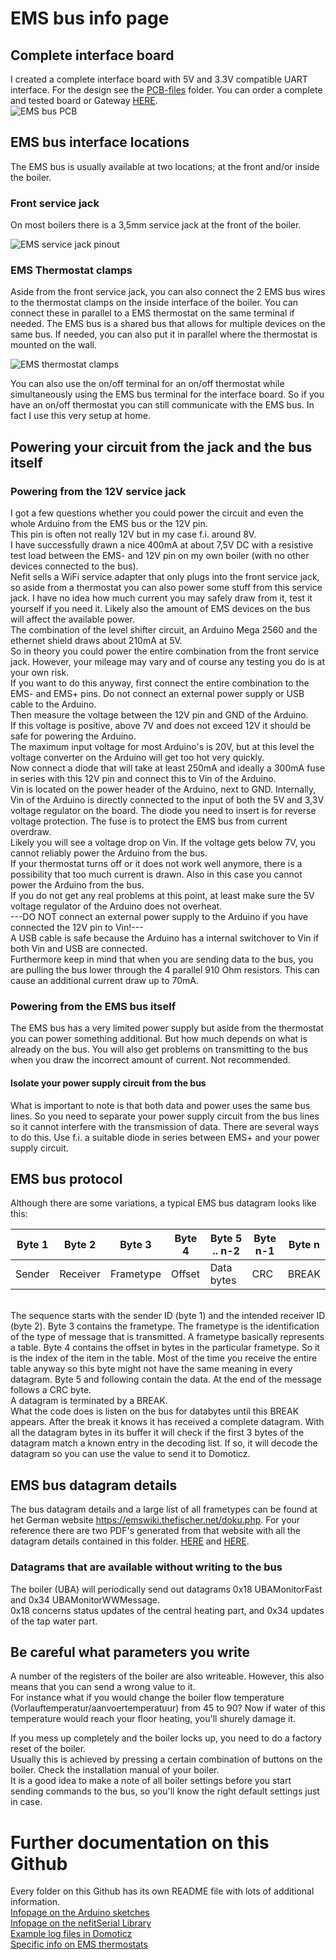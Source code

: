 # EMS bus info page

## Complete interface board
I created a complete interface board with 5V and 3.3V compatible UART interface. For the design see the [PCB-files](https://github.com/bbqkees/Nefit-Buderus-EMS-bus-Arduino-Domoticz/tree/master/PCB-files/V0.9) folder.
You can order a complete and tested board or Gateway [HERE](https://bbqkees-electronics.nl/).<br>
![EMS bus PCB](https://github.com/bbqkees/Nefit-Buderus-EMS-bus-Arduino-Domoticz/blob/master/Documentation/nefit-ems-bus-interface-PCB.jpg)

## EMS bus interface locations
The EMS bus is usually available at two locations; at the front and/or inside the boiler.

### Front service jack
On most boilers there is a 3,5mm service jack at the front of the boiler.

![EMS service jack pinout](https://github.com/bbqkees/Nefit-Buderus-EMS-bus-Arduino-Domoticz/blob/master/Documentation/EMS-bus-jack-pinout.JPG?raw=true)

### EMS Thermostat clamps
Aside from the front service jack, you can also connect the 2 EMS bus wires to the thermostat clamps on the inside interface of the boiler. You can connect these in parallel to a EMS thermostat on the same terminal if needed. The EMS bus is a shared bus that allows for multiple devices on the same bus. If needed, you can also put it in parallel where the thermostat is mounted on the wall. 

![EMS thermostat clamps](https://github.com/bbqkees/Nefit-Buderus-EMS-bus-Arduino-Domoticz/blob/master/Documentation/ems-bus-on-boiler.JPG)

You can also use the on/off terminal for an on/off thermostat while simultaneously using the EMS bus terminal for the interface board. So if you have an on/off thermostat you can still communicate with the EMS bus. In fact I use this very setup at home.


## Powering your circuit from the jack and the bus itself

### Powering from the 12V service jack
I got a few questions whether you could power the circuit and even the whole Arduino from the EMS bus or the 12V pin.<br> This pin is often not really 12V but in my case f.i. around 8V.<br>
I have successfully drawn a nice 400mA at about 7,5V DC with a resistive test load between the EMS- and 12V pin on my own boiler (with no other devices connected to the bus).<br>
Nefit sells a WiFi service adapter that only plugs into the front service jack, so aside from a thermostat you can also power some stuff from this service jack.
I have no idea how much current you may safely draw from it, test it yourself if you need it.
Likely also the amount of EMS devices on the bus will affect the available power.<br>
The combination of the level shifter circuit, an Arduino Mega 2560 and the ethernet shield draws about 210mA at 5V.<br>
So in theory you could power the entire combination from the front service jack. However, your mileage may vary and of course any testing you do is at your own risk.<br>
If you want to do this anyway, first connect the entire combination to the EMS- and EMS+ pins. Do not connect an external power supply or USB cable to the Arduino.<br>
Then measure the voltage between the 12V pin and GND of the Arduino.<br> If this voltage is positive, above 7V and does not exceed 12V it should be safe for powering the Arduino.<br> The maximum input voltage for most Arduino's is 20V, but at this level the voltage converter on the Arduino will get too hot very quickly.<br>
Now connect a diode that will take at least 250mA and ideally a 300mA fuse in series with this 12V pin and connect this to Vin of the Arduino.<br>Vin is located on the power header of the Arduino, next to GND.
Internally, Vin of the Arduino is directly connected to the input of both the 5V and 3,3V voltage regulator on the board. The diode you need to insert is for reverse voltage protection. The fuse is to protect the EMS bus from current overdraw.<br>
Likely you will see a voltage drop on Vin. If the voltage gets below 7V, you cannot reliably power the Arduino from the bus.<br>
If your thermostat turns off or it does not work well anymore, there is a possibility that too much current is drawn. Also in this case you cannot power the Arduino from the bus.<br> If you do not get any real problems at this point, at least make sure the 5V voltage regulator of the Arduino does not overheat.<BR>
---DO NOT connect an external power supply to the Arduino if you have connected the 12V pin to Vin!---<br>
A USB cable is safe because the Arduino has a internal switchover to Vin if both Vin and USB are connected.<br>
Furthermore keep in mind that when you are sending data to the bus, you are pulling the bus lower through the 4 parallel 910 Ohm resistors. This can cause an additional current draw up to 70mA.
  
### Powering from the EMS bus itself
The EMS bus has a very limited power supply but aside from the thermostat you can power something additional. But how much depends on what is already on the bus. You will also get problems on transmitting to the bus when you draw the incorrect amount of current. Not recommended. 

#### Isolate your power supply circuit from the bus 
What is important to note is that both data and power uses the same bus lines. So you need to separate your power supply circuit from the bus lines so it cannot interfere with the transmission of data.
There are several ways to do this. Use f.i. a suitable diode in series between EMS+ and your power supply circuit.

## EMS bus protocol
Although there are some variations, a typical EMS bus datagram looks like this:

Byte 1 | Byte 2 | Byte 3 | Byte 4 | Byte 5 .. n-2 | Byte n-1 | Byte n
--- | --- | --- | --- | --- | --- | ---
Sender | Receiver | Frametype | Offset | Data bytes | CRC | BREAK

<br>
The sequence starts with the sender ID (byte 1) and the intended receiver ID (byte 2). Byte 3 contains the frametype. The frametype is the identification of the type of message that is transmitted. A frametype basically represents a table. Byte 4 contains the offset in bytes in the particular frametype. So it is the index of the item in the table. Most of the time you receive the entire table anyway so this byte might not have the same meaning in every datagram. Byte 5 and following contain the data. At the end of the message follows a CRC byte.<br> 
A datagram is terminated by a BREAK.<br>
What the code does is listen on the bus for databytes until this BREAK appears. After the break it knows it has received a complete datagram. With all the datagram bytes in its buffer it will check if the first 3 bytes of the datagram match a known entry in the decoding list. If so, it will decode the datagram so you can use the value to send it to Domoticz.


## EMS bus datagram details
The bus datagram details and a large list of all frametypes can be found at het German website https://emswiki.thefischer.net/doku.php.
For your reference there are two PDF's generated from that website with all the datagram details contained in this folder.
[HERE](https://github.com/bbqkees/Nefit-Buderus-EMS-bus-Arduino-Domoticz/blob/master/Documentation/telegrammaufbau.pdf) and [HERE](https://github.com/bbqkees/Nefit-Buderus-EMS-bus-Arduino-Domoticz/blob/master/Documentation/telegramme.pdf).

### Datagrams that are available without writing to the bus
The boiler (UBA) will periodically send out datagrams 0x18 UBAMonitorFast and 0x34 UBAMonitorWWMessage.<br>
0x18 concerns status updates of the central heating part, and 0x34 updates of the tap water part.

## Be careful what parameters you write
A number of the registers of the boiler are also writeable. However, this also means that you can send a wrong value to it. <br>For instance what if you would change the boiler flow temperature (Vorlauftemperatur/aanvoertemperatuur) from 45 to 90? Now if water of this temperature would reach your floor heating, you'll shurely damage it.<br>

If you mess up completely and the boiler locks up, you need to do a factory reset of the boiler.<br>Usually this is achieved by pressing a certain combination of buttons on the boiler. Check the installation manual of your boiler.<br> It is a good idea to make a note of all boiler settings before you start sending commands to the bus, so you'll know the right default settings just in case. 

# Further documentation on this Github
Every folder on this Github has its own README file with lots of additional information.<br>
[Infopage on the Arduino sketches](https://github.com/bbqkees/Nefit-Buderus-EMS-bus-Arduino-Domoticz/tree/master/Arduino-Code)<br>
[Infopage on the nefitSerial Library](https://github.com/bbqkees/Nefit-Buderus-EMS-bus-Arduino-Domoticz/tree/master/Arduino-Code/libraries/Nefitserial)<br>
[Example log files in Domoticz](https://github.com/bbqkees/Nefit-Buderus-EMS-bus-Arduino-Domoticz/tree/master/Documentation/examples)<br>
[Specific info on EMS thermostats](https://github.com/bbqkees/Nefit-Buderus-EMS-bus-Arduino-Domoticz/blob/master/Documentation/Thermostats)<br>


